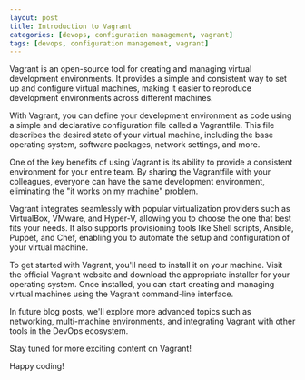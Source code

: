 ```yaml
---
layout: post
title: Introduction to Vagrant
categories: [devops, configuration management, vagrant]
tags: [devops, configuration management, vagrant]
---
```


Vagrant is an open-source tool for creating and managing virtual development environments. It provides a simple and consistent way to set up and configure virtual machines, making it easier to reproduce development environments across different machines.

With Vagrant, you can define your development environment as code using a simple and declarative configuration file called a Vagrantfile. This file describes the desired state of your virtual machine, including the base operating system, software packages, network settings, and more.

One of the key benefits of using Vagrant is its ability to provide a consistent environment for your entire team. By sharing the Vagrantfile with your colleagues, everyone can have the same development environment, eliminating the "it works on my machine" problem.

Vagrant integrates seamlessly with popular virtualization providers such as VirtualBox, VMware, and Hyper-V, allowing you to choose the one that best fits your needs. It also supports provisioning tools like Shell scripts, Ansible, Puppet, and Chef, enabling you to automate the setup and configuration of your virtual machine.

To get started with Vagrant, you'll need to install it on your machine. Visit the official Vagrant website and download the appropriate installer for your operating system. Once installed, you can start creating and managing virtual machines using the Vagrant command-line interface.

In future blog posts, we'll explore more advanced topics such as networking, multi-machine environments, and integrating Vagrant with other tools in the DevOps ecosystem.

Stay tuned for more exciting content on Vagrant!

Happy coding!